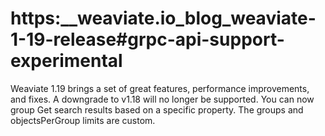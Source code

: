 # https:\_\_weaviate.io_blog_weaviate-1-19-release#grpc-api-support-experimental

Weaviate 1.19 brings a set of great features, performance improvements, and fixes. A downgrade to v1.18 will no longer be supported. You can now group Get search results based on a specific property. The groups and objectsPerGroup limits are custom.

